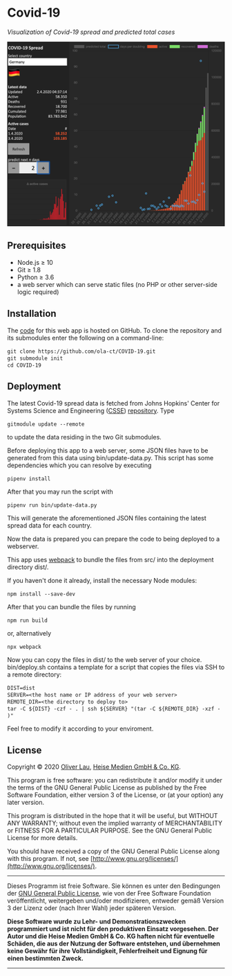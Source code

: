 # Covid-19

_Visualization of Covid-19 spread and predicted total cases_

![Covid-19 web app](webapp-preview.png)

## Prerequisites

 - Node.js ≥ 10
 - Git ≥ 1.8
 - Python ≥ 3.6
 - a web server which can serve static files (no PHP or other server-side logic required)

## Installation

The [code](https://github.com/ola-ct/COVID-19) for this web app is hosted on GitHub. To clone the repository and its submodules enter the following on a command-line:

```
git clone https://github.com/ola-ct/COVID-19.git
git submodule init
cd COVID-19
```

## Deployment

The latest Covid-19 spread data is fetched from Johns Hopkins' Center for Systems Science and Engineering ([CSSE](https://coronavirus.jhu.edu/map.html)) [repository](https://github.com/CSSEGISandData/COVID-19). Type 

```
gitmodule update --remote
```

to update the data residing in the two Git submodules.

Before deploying this app to a web server, some JSON files have to be generated from this data using bin/update-data.py. This script has some dependencies which you can resolve by executing

```
pipenv install
```

After that you may run the script with

```
pipenv run bin/update-data.py
```

This will generate the aforementioned JSON files containing the latest spread data for each country.

Now the data is prepared you can prepare the code to being deployed to a webserver.

This app uses [webpack](https://webpack.js.org/) to bundle the files from src/ into the deployment directory dist/.

If you haven't done it already, install the necessary Node modules: 

```
npm install --save-dev
```

After that you can bundle the files by running

```
npm run build
```

or, alternatively

```
npx webpack
```

Now you can copy the files in dist/ to the web server of your choice. bin/deploy.sh contains a template for a script that copies the files via SSH to a remote directory:

```
DIST=dist
SERVER=<the host name or IP address of your web server>
REMOTE_DIR=<the directory to deploy to>
tar -C ${DIST} -czf - . | ssh ${SERVER} "(tar -C ${REMOTE_DIR} -xzf - )"
```

Feel free to modify it according to your enviroment.


## License

Copyright &copy; 2020 [Oliver Lau](mailto:ola@ct.de), [Heise Medien GmbH & Co. KG](http://www.heise.de/).

This program is free software: you can redistribute it and/or modify it under the terms of the GNU General Public License as published by the Free Software Foundation, either version 3 of the License, or (at your option) any later version.

This program is distributed in the hope that it will be useful, but WITHOUT ANY WARRANTY; without even the implied warranty of MERCHANTABILITY or FITNESS FOR A PARTICULAR PURPOSE.  See the GNU General Public License for more details.

You should have received a copy of the GNU General Public License along with this program. If not, see [http://www.gnu.org/licenses/](http://www.gnu.org/licenses/).

---

Dieses Programm ist freie Software. Sie können es unter den Bedingungen der [GNU General Public License](http://www.gnu.org/licenses/gpl-3.0), wie von der Free Software Foundation veröffentlicht, weitergeben und/oder modifizieren, entweder gemäß Version 3 der Lizenz oder (nach Ihrer Wahl) jeder späteren Version.

__Diese Software wurde zu Lehr- und Demonstrationszwecken programmiert und ist nicht für den produktiven Einsatz vorgesehen. Der Autor und die Heise Medien GmbH & Co. KG haften nicht für eventuelle Schäden, die aus der Nutzung der Software entstehen, und übernehmen keine Gewähr für ihre Vollständigkeit, Fehlerfreiheit und Eignung für einen bestimmten Zweck.__

---

